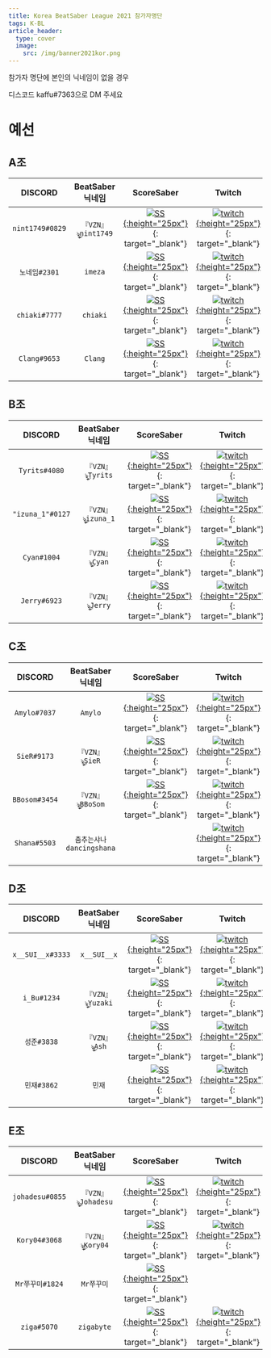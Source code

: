 ```yaml
---
title: Korea BeatSaber League 2021 참가자명단
tags: K-BL
article_header:
  type: cover
  image:
    src: /img/banner2021kor.png
---
```


참가자 명단에 본인의 닉네임이 없을 경우 

디스코드 kaffu#7363으로 DM 주세요

# 예선

## A조

DISCORD | BeatSaber 닉네임 | ScoreSaber | Twitch | 비고
:---:|:---:|:---:|:---:|:---:
`nint1749#0829` | `『VZN』 ৡۣ͜nint1749` | [![SS](/img/ScoreSaberLogo.svg){:height="25px"}](https://scoresaber.com/u/76561198404971763){: target="_blank"} | [![twitch](/img/twitch.png){:height="25px"}](https://www.twitch.tv/nind0ru){: target="_blank"} | 
`노네임#2301` | `imeza` | [![SS](/img/ScoreSaberLogo.svg){:height="25px"}](https://scoresaber.com/u/76561198367589261){: target="_blank"} | [![twitch](/img/twitch.png){:height="25px"}](https://www.twitch.tv/kr_image){: target="_blank"} | 기권
`chiaki#7777` | `chiaki` | [![SS](/img/ScoreSaberLogo.svg){:height="25px"}](https://scoresaber.com/u/76561198096448253){: target="_blank"} | [![twitch](/img/twitch.png){:height="25px"}](https://www.twitch.tv/minamichiaki){: target="_blank"} | 
`Clang#9653` | `Clang` | [![SS](/img/ScoreSaberLogo.svg){:height="25px"}](https://scoresaber.com/u/76561199029872524){: target="_blank"} | [![twitch](/img/twitch.png){:height="25px"}](https://www.twitch.tv/clang25){: target="_blank"} | 

## B조

DISCORD | BeatSaber 닉네임 | ScoreSaber | Twitch | 비고
:---:|:---:|:---:|:---:|:---:
`Tyrits#4080` | `『VZN』 ৡۣ͜Tyrits` | [![SS](/img/ScoreSaberLogo.svg){:height="25px"}](https://scoresaber.com/u/76561198397604541){: target="_blank"} | [![twitch](/img/twitch.png){:height="25px"}](https://www.twitch.tv/tyrits){: target="_blank"} | 
`"izuna_1"#0127` | `『VZN』 ৡۣ͜izuna_1` | [![SS](/img/ScoreSaberLogo.svg){:height="25px"}](https://scoresaber.com/u/76561198084769056){: target="_blank"} | [![twitch](/img/twitch.png){:height="25px"}](https://www.twitch.tv/izuna_1){: target="_blank"} | 
`Cyan#1004` | `『VZN』 ৡۣ͜Cyan` | [![SS](/img/ScoreSaberLogo.svg){:height="25px"}](https://scoresaber.com/u/76561198165542344){: target="_blank"} | [![twitch](/img/twitch.png){:height="25px"}](https://www.twitch.tv/vzn_cyan){: target="_blank"} | 
`Jerry#6923` | `『VZN』 ৡۣ͜Jerry` | [![SS](/img/ScoreSaberLogo.svg){:height="25px"}](https://scoresaber.com/u/76561198065330402){: target="_blank"} | [![twitch](/img/twitch.png){:height="25px"}](https://www.twitch.tv/peng5476){: target="_blank"} | 

## C조

DISCORD | BeatSaber 닉네임 | ScoreSaber | Twitch | 비고
:---:|:---:|:---:|:---:|:---:
`Amylo#7037` | `Amylo` | [![SS](/img/ScoreSaberLogo.svg){:height="25px"}](https://scoresaber.com/u/76561198286601460){: target="_blank"} | [![twitch](/img/twitch.png){:height="25px"}](https://www.twitch.tv/amylo){: target="_blank"} | 
`SieR#9173` | `『VZN』 ৡۣ͜SieR` | [![SS](/img/ScoreSaberLogo.svg){:height="25px"}](https://scoresaber.com/u/76561198320985763){: target="_blank"} | [![twitch](/img/twitch.png){:height="25px"}](https://www.twitch.tv/sier_vr){: target="_blank"} | 
`BBosom#3454` | `『VZN』 ৡۣ͜BBoSom` | [![SS](/img/ScoreSaberLogo.svg){:height="25px"}](https://scoresaber.com/u/76561198835171517){: target="_blank"} | [![twitch](/img/twitch.png){:height="25px"}](https://www.twitch.tv/bbosom_){: target="_blank"} | 
`Shana#5503` | `춤추는샤나dancingshana` |  | [![twitch](/img/twitch.png){:height="25px"}](https://www.twitch.tv/dancingshana){: target="_blank"} | 

## D조

DISCORD | BeatSaber 닉네임 | ScoreSaber | Twitch | 비고
:---:|:---:|:---:|:---:|:---:
`x__SUI__x#3333` | `x__SUI__x` | [![SS](/img/ScoreSaberLogo.svg){:height="25px"}](https://scoresaber.com/u/76561198357821968){: target="_blank"} | [![twitch](/img/twitch.png){:height="25px"}](https://www.twitch.tv/x__sui__x){: target="_blank"} | 
`i_Bu#1234` | `『VZN』 ৡۣ͜Yuzaki` | [![SS](/img/ScoreSaberLogo.svg){:height="25px"}](https://scoresaber.com/u/76561198861376560){: target="_blank"} | [![twitch](/img/twitch.png){:height="25px"}](https://www.twitch.tv/ibu_dayo){: target="_blank"} | 
`성준#3838` | `『VZN』 ৡۣ͜Ash` | [![SS](/img/ScoreSaberLogo.svg){:height="25px"}](https://scoresaber.com/u/76561198844913476){: target="_blank"} | [![twitch](/img/twitch.png){:height="25px"}](https://www.twitch.tv/ashh_0415){: target="_blank"} | 
`민재#3862` | `민재` | [![SS](/img/ScoreSaberLogo.svg){:height="25px"}](https://scoresaber.com/u/76561198387808630){: target="_blank"} | [![twitch](/img/twitch.png){:height="25px"}](https://www.twitch.tv/woil_){: target="_blank"} | 

## E조

DISCORD | BeatSaber 닉네임 | ScoreSaber | Twitch | 비고
:---:|:---:|:---:|:---:|:---:
`johadesu#0855` | `『VZN』 ৡۣ͜Johadesu` | [![SS](/img/ScoreSaberLogo.svg){:height="25px"}](https://scoresaber.com/u/76561198825761961){: target="_blank"} | [![twitch](/img/twitch.png){:height="25px"}](https://www.twitch.tv/vzn_johadesu){: target="_blank"} | 
`Kory04#3068` | `『VZN』 ৡۣ͜Kory04` | [![SS](/img/ScoreSaberLogo.svg){:height="25px"}](https://scoresaber.com/u/76561198870548940){: target="_blank"} | [![twitch](/img/twitch.png){:height="25px"}](https://www.twitch.tv/vzn_kory04){: target="_blank"} | 
`Mr쭈꾸미#1824` | `Mr쭈꾸미` | [![SS](/img/ScoreSaberLogo.svg){:height="25px"}](https://scoresaber.com/u/76561198060948738){: target="_blank"} | | 
`ziga#5070` | `zigabyte` | [![SS](/img/ScoreSaberLogo.svg){:height="25px"}](https://scoresaber.com/u/76561198947159840){: target="_blank"} | [![twitch](/img/twitch.png){:height="25px"}](https://www.twitch.tv/zigabyte1){: target="_blank"} | 


